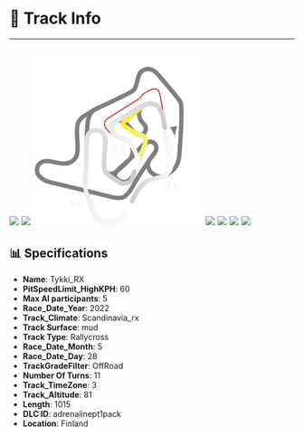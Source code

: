 # 🏁 Track Info

---
![](image_1.jpg)
![](image_2.jpg)
![](image_3.jpg)
![](image_4.jpg)
![](image_5.jpg)
![](image_6.jpg)
![](image_7.jpg)
---

## 📊 Specifications

- **Name**: Tykki_RX
- **PitSpeedLimit_HighKPH**: 60
- **Max AI participants**: 5
- **Race_Date_Year**: 2022
- **Track_Climate**: Scandinavia_rx
- **Track Surface**: mud
- **Track Type**: Rallycross
- **Race_Date_Month**: 5
- **Race_Date_Day**: 28
- **TrackGradeFilter**: OffRoad
- **Number Of Turns**: 11
- **Track_TimeZone**: 3
- **Track_Altitude**: 81
- **Length**: 1015
- **DLC ID**: adrenalinept1pack
- **Location**: Finland
